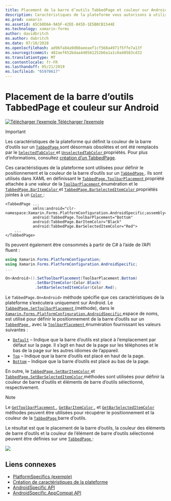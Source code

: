 ```yaml
---
title: Placement de la barre d’outils TabbedPage et couleur sur Android
description: Caractéristiques de la plateforme vous autorisons à utiliser les fonctionnalités qui est disponible uniquement sur une plateforme spécifique, sans avoir à implémenter des convertisseurs personnalisés ou des effets. Cet article explique comment utiliser l’Android spécifique à la plateforme qui définit le positionnement et la couleur de la barre d’outils sur un TabbedPage.
ms.prod: xamarin
ms.assetid: A5C68D6A-9A5F-42EE-845D-1E5B0CB1544E
ms.technology: xamarin-forms
author: davidbritch
ms.author: dabritch
ms.date: 07/10/2018
ms.openlocfilehash: ad96fa84a9d60aeeaef1cf568a4971f5ffe7a13f
ms.sourcegitcommit: 482aef652bdaa440561252b6a1a1c0a40583cd32
ms.translationtype: MT
ms.contentlocale: fr-FR
ms.lasthandoff: 05/21/2019
ms.locfileid: "65970617"
---
```

# <a name="tabbedpage-toolbar-placement-and-color-on-android"></a>Placement de la barre d’outils TabbedPage et couleur sur Android

[![Télécharger l’exemple](~/media/shared/download.png) Télécharger l’exemple](https://developer.xamarin.com/samples/xamarin-forms/UserInterface/PlatformSpecifics/)

> [!IMPORTANT]
> Les caractéristiques de la plateforme qui définit la couleur de la barre d’outils sur un [ `TabbedPage` ](xref:Xamarin.Forms.TabbedPage) sont désormais obsolètes et ont été remplacés par le [ `SelectedTabColor` ](xref:Xamarin.Forms.TabbedPage.SelectedTabColor) et [ `UnselectedTabColor` ](xref:Xamarin.Forms.TabbedPage.UnselectedTabColor)propriétés. Pour plus d’informations, consultez [création d’un TabbedPage](~/xamarin-forms/app-fundamentals/navigation/tabbed-page.md#creating-a-tabbedpage).

Ces caractéristiques de la plateforme sont utilisées pour définir le positionnement et la couleur de la barre d’outils sur un [ `TabbedPage` ](xref:Xamarin.Forms.TabbedPage). Ils sont utilisés dans XAML en définissant le [ `TabbedPage.ToolbarPlacement` ](xref:Xamarin.Forms.PlatformConfiguration.AndroidSpecific.TabbedPage.ToolbarPlacementProperty) propriété attachée à une valeur de la [ `ToolbarPlacement` ](xref:Xamarin.Forms.PlatformConfiguration.AndroidSpecific.ToolbarPlacement) énumération et le [ `TabbedPage.BarItemColor` ](xref:Xamarin.Forms.PlatformConfiguration.AndroidSpecific.TabbedPage.BarItemColorProperty) et [ `TabbedPage.BarSelectedItemColor` ](xref:Xamarin.Forms.PlatformConfiguration.AndroidSpecific.TabbedPage.BarSelectedItemColorProperty) propriétés jointes à un [ `Color` ](xref:Xamarin.Forms.Color):

```xaml
<TabbedPage ...
            xmlns:android="clr-namespace:Xamarin.Forms.PlatformConfiguration.AndroidSpecific;assembly=Xamarin.Forms.Core"
            android:TabbedPage.ToolbarPlacement="Bottom"
            android:TabbedPage.BarItemColor="Black"
            android:TabbedPage.BarSelectedItemColor="Red">
    ...
</TabbedPage>
```

Ils peuvent également être consommés à partir de C# à l’aide de l’API fluent :

```csharp
using Xamarin.Forms.PlatformConfiguration;
using Xamarin.Forms.PlatformConfiguration.AndroidSpecific;
...

On<Android>().SetToolbarPlacement(ToolbarPlacement.Bottom)
             .SetBarItemColor(Color.Black)
             .SetBarSelectedItemColor(Color.Red);
```

Le `TabbedPage.On<Android>` méthode spécifie que ces caractéristiques de la plateforme s’exécutera uniquement sur Android. Le [ `TabbedPage.SetToolbarPlacement` ](xref:Xamarin.Forms.PlatformConfiguration.AndroidSpecific.TabbedPage.SetToolbarPlacement(Xamarin.Forms.IPlatformElementConfiguration{Xamarin.Forms.PlatformConfiguration.Android,Xamarin.Forms.TabbedPage},Xamarin.Forms.PlatformConfiguration.AndroidSpecific.ToolbarPlacement)) (méthode), dans le [ `Xamarin.Forms.PlatformConfiguration.AndroidSpecific` ](xref:Xamarin.Forms.PlatformConfiguration.AndroidSpecific) espace de noms, est utilisé pour définir le positionnement de la barre d’outils sur un [ `TabbedPage` ](xref:Xamarin.Forms.TabbedPage), avec la [ `ToolbarPlacement` ](xref:Xamarin.Forms.PlatformConfiguration.AndroidSpecific.ToolbarPlacement) énumération fournissant les valeurs suivantes :

- [`Default`](xref:Xamarin.Forms.PlatformConfiguration.AndroidSpecific.ToolbarPlacement.Default) – Indique que la barre d’outils est placé à l’emplacement par défaut sur la page. Il s’agit en haut de la page sur les téléphones et le bas de la page sur les autres idiomes de l’appareil.
- [`Top`](xref:Xamarin.Forms.PlatformConfiguration.AndroidSpecific.ToolbarPlacement.Top) – Indique que la barre d’outils est placé en haut de la page.
- [`Bottom`](xref:Xamarin.Forms.PlatformConfiguration.AndroidSpecific.ToolbarPlacement.Bottom) – Indique que la barre d’outils est placé au bas de la page.

En outre, le [ `TabbedPage.SetBarItemColor` ](xref:Xamarin.Forms.PlatformConfiguration.AndroidSpecific.TabbedPage.SetBarItemColor(Xamarin.Forms.IPlatformElementConfiguration{Xamarin.Forms.PlatformConfiguration.Android,Xamarin.Forms.TabbedPage},Xamarin.Forms.Color)) et [ `TabbedPage.SetBarSelectedItemColor` ](xref:Xamarin.Forms.PlatformConfiguration.AndroidSpecific.TabbedPage.SetBarSelectedItemColor(Xamarin.Forms.IPlatformElementConfiguration{Xamarin.Forms.PlatformConfiguration.Android,Xamarin.Forms.TabbedPage},Xamarin.Forms.Color)) méthodes sont utilisées pour définir la couleur de barre d’outils et éléments de barre d’outils sélectionné, respectivement.

> [!NOTE]
> Le [ `GetToolbarPlacement` ](xref:Xamarin.Forms.PlatformConfiguration.AndroidSpecific.TabbedPage.GetToolbarPlacement(Xamarin.Forms.IPlatformElementConfiguration{Xamarin.Forms.PlatformConfiguration.Android,Xamarin.Forms.TabbedPage})), [ `GetBarItemColor` ](xref:Xamarin.Forms.PlatformConfiguration.AndroidSpecific.TabbedPage.GetBarItemColor(Xamarin.Forms.IPlatformElementConfiguration{Xamarin.Forms.PlatformConfiguration.Android,Xamarin.Forms.TabbedPage})), et [ `GetBarSelectedItemColor` ](xref:Xamarin.Forms.PlatformConfiguration.AndroidSpecific.TabbedPage.GetBarSelectedItemColor(Xamarin.Forms.IPlatformElementConfiguration{Xamarin.Forms.PlatformConfiguration.Android,Xamarin.Forms.TabbedPage})) méthodes peuvent être utilisées pour récupérer le positionnement et la couleur de la [ `TabbedPage` ](xref:Xamarin.Forms.TabbedPage) barre d’outils.

Le résultat est que le placement de la barre d’outils, la couleur des éléments de barre d’outils et la couleur de l’élément de barre d’outils sélectionné peuvent être définies sur une [ `TabbedPage` ](xref:Xamarin.Forms.TabbedPage):

![](tabbedpage-toolbar-placement-color-images/tabbedpage-toolbar-placement.png)

## <a name="related-links"></a>Liens connexes

- [PlatformSpecifics (exemple)](https://developer.xamarin.com/samples/xamarin-forms/UserInterface/PlatformSpecifics/)
- [Création de caractéristiques de la plateforme](~/xamarin-forms/platform/platform-specifics/index.md#creating-platform-specifics)
- [AndroidSpecific API](xref:Xamarin.Forms.PlatformConfiguration.AndroidSpecific)
- [AndroidSpecific.AppCompat API](xref:Xamarin.Forms.PlatformConfiguration.AndroidSpecific.AppCompat)
